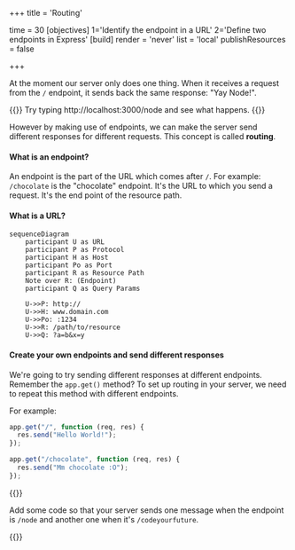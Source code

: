 +++
title = 'Routing'

time = 30
[objectives]
    1='Identify the endpoint in a URL'
    2='Define two endpoints in Express'
[build]
  render = 'never'
  list = 'local'
  publishResources = false

+++

At the moment our server only does one thing. When it receives a request from the `/` endpoint, it sends back the same response: "Yay Node!".

{{<note type="tip">}}
Try typing http://localhost:3000/node and see what happens.
{{</note>}}

However by making use of endpoints, we can make the server send different responses for different requests. This concept is called **routing**.

#### What is an endpoint?

An endpoint is the part of the URL which comes after `/`. For example: `/chocolate` is the "chocolate" endpoint. It's the URL to which you send a request. It's the end point of the resource path.

#### What is a URL?

```mermaid
sequenceDiagram
    participant U as URL
    participant P as Protocol
    participant H as Host
    participant Po as Port
    participant R as Resource Path
    Note over R: (Endpoint)
    participant Q as Query Params

    U->>P: http://
    U->>H: www.domain.com
    U->>Po: :1234
    U->>R: /path/to/resource
    U->>Q: ?a=b&x=y
```

#### Create your own endpoints and send different responses

We're going to try sending different responses at different endpoints. Remember the `app.get()` method? To set up routing in your server, we need to repeat this method with different endpoints.

For example:

```js
app.get("/", function (req, res) {
  res.send("Hello World!");
});

app.get("/chocolate", function (req, res) {
  res.send("Mm chocolate :O");
});
```

{{<note type="activity" title="Explore 5m">}}

Add some code so that your server sends one message when the endpoint is `/node` and another one when it's `/codeyourfuture`.

{{</note>}}
